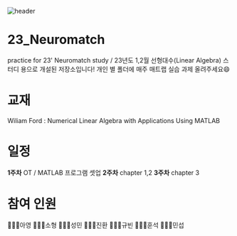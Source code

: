 ![header](https://capsule-render.vercel.app/api?type=slice&color=gradient&customColorList=3&height=300&section=header&text=Just%20Do%20It&fontSize=90&fontAlignY=40&fontColor=404040&animation=twinkling&rotate=20&desc=Neuromatch&descSize=25&descAlign=82&descAlignY=45)  

# 23_Neuromatch
practice for 23' Neuromatch study / 23년도 1,2월 선형대수(Linear Algebra) 스터디 용으로 개설된 저장소입니다! 개인 별 폴더에 매주 매트랩 실습 과제 올려주세요😄

# 교재
Wiliam Ford : Numerical Linear Algebra with Applications Using MATLAB

# 일정
**1주차** OT / MATLAB 프로그램 셋업
**2주차** chapter 1,2
**3주차** chapter 3

# 참여 인원 
🧑‍🤝‍🧑아영
🧑‍🤝‍🧑소형
🧑‍🤝‍🧑성민
🧑‍🤝‍🧑진환
🧑‍🤝‍🧑규빈
🧑‍🤝‍🧑훈석
🧑‍🤝‍🧑민섭
